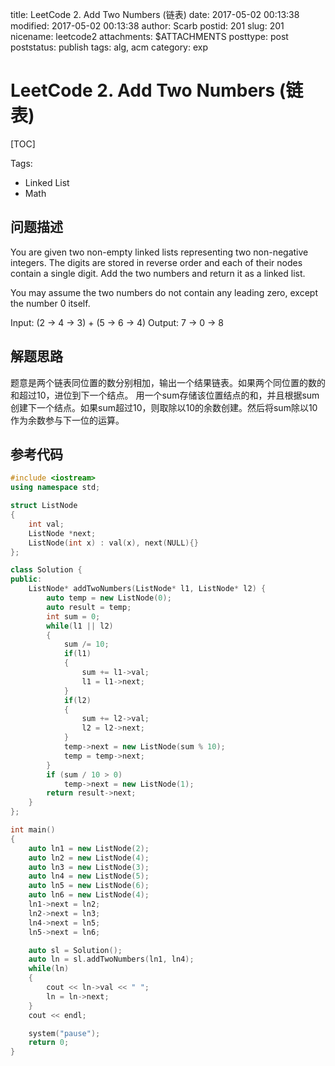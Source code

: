 title: LeetCode 2. Add Two Numbers (链表)
date: 2017-05-02 00:13:38
modified: 2017-05-02 00:13:38
author: Scarb
postid: 201
slug: 201
nicename: leetcode2
attachments: $ATTACHMENTS
posttype: post
poststatus: publish
tags: alg, acm
category: exp

# LeetCode 2. Add Two Numbers (链表)

[TOC]

Tags:

- Linked List
- Math

## 问题描述
You are given two non-empty linked lists representing two non-negative integers. The digits are stored in reverse order and each of their nodes contain a single digit. Add the two numbers and return it as a linked list.

You may assume the two numbers do not contain any leading zero, except the number 0 itself.

Input: (2 -> 4 -> 3) + (5 -> 6 -> 4)
Output: 7 -> 0 -> 8

## 解题思路
题意是两个链表同位置的数分别相加，输出一个结果链表。如果两个同位置的数的和超过10，进位到下一个结点。
用一个sum存储该位置结点的和，并且根据sum创建下一个结点。如果sum超过10，则取除以10的余数创建。然后将sum除以10作为余数参与下一位的运算。

## 参考代码
```C++
#include <iostream>
using namespace std;

struct ListNode
{
	int val;
	ListNode *next;
	ListNode(int x) : val(x), next(NULL){}
};

class Solution {
public:
	ListNode* addTwoNumbers(ListNode* l1, ListNode* l2) {
		auto temp = new ListNode(0);
		auto result = temp;
		int sum = 0;
		while(l1 || l2)
		{
			sum /= 10;
			if(l1)
			{
				sum += l1->val;
				l1 = l1->next;
			}
			if(l2)
			{
				sum += l2->val;
				l2 = l2->next;
			}
			temp->next = new ListNode(sum % 10);
			temp = temp->next;
		}
		if (sum / 10 > 0)
			temp->next = new ListNode(1);
		return result->next;
	}
};

int main()
{
	auto ln1 = new ListNode(2);
	auto ln2 = new ListNode(4);
	auto ln3 = new ListNode(3);
	auto ln4 = new ListNode(5);
	auto ln5 = new ListNode(6);
	auto ln6 = new ListNode(4);
	ln1->next = ln2;
	ln2->next = ln3;
	ln4->next = ln5;
	ln5->next = ln6;

	auto sl = Solution();
	auto ln = sl.addTwoNumbers(ln1, ln4);
	while(ln)
	{
		cout << ln->val << " ";
		ln = ln->next;
	}
	cout << endl;

	system("pause");
	return 0;
}
```